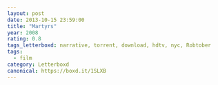 ```yaml
---
layout: post 
date: 2013-10-15 23:59:00
title: "Martyrs"
year: 2008
rating: 0.8
tags_letterboxd: narrative, torrent, download, hdtv, nyc, Robtober
tags:
  - film
category: Letterboxd
canonical: https://boxd.it/1SLXB
---
```

